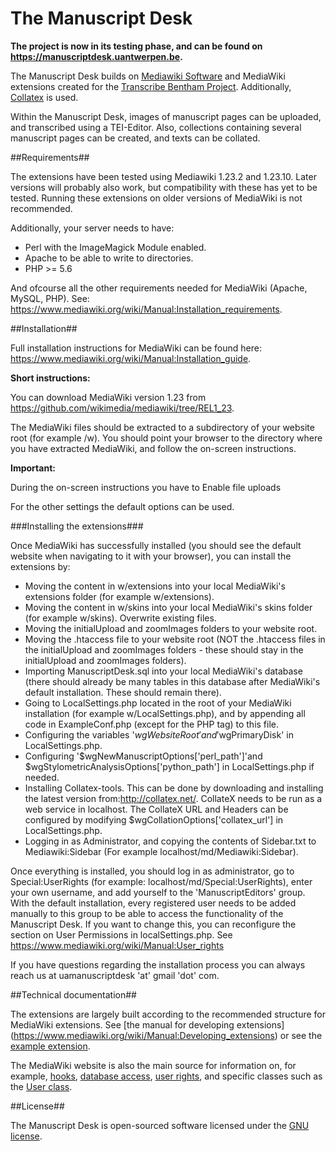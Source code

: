 # The Manuscript Desk

**The project is now in its testing phase, and can be found on https://manuscriptdesk.uantwerpen.be.**

The Manuscript Desk builds on [Mediawiki Software](https://www.mediawiki.org/wiki/MediaWiki) and MediaWiki extensions created for the [Transcribe Bentham Project](http://blogs.ucl.ac.uk/transcribe-bentham/).
Additionally, [Collatex](http://collatex.net/) is used. 

Within the Manuscript Desk, images of manuscript pages can be uploaded, and transcribed using a TEI-Editor. Also, collections containing several manuscript pages can be created, and texts can be collated. 

##Requirements##

The extensions have been tested using Mediawiki 1.23.2 and 1.23.10. Later versions will probably also work, but compatibility with these has yet to be tested. Running these extensions
on older versions of MediaWiki is not recommended. 

Additionally, your server needs to have: 

* Perl with the ImageMagick Module enabled.
* Apache to be able to write to directories.
* PHP >= 5.6

And ofcourse all the other requirements needed for MediaWiki (Apache, MySQL, PHP). 
See: https://www.mediawiki.org/wiki/Manual:Installation_requirements.

##Installation##

Full installation instructions for MediaWiki can be found here: https://www.mediawiki.org/wiki/Manual:Installation_guide.

**Short instructions:** 

You can download MediaWiki version 1.23 from https://github.com/wikimedia/mediawiki/tree/REL1_23.

The MediaWiki files should be extracted to a subdirectory of your website root (for example /w). You should point your browser to the directory where you have extracted MediaWiki, and follow the on-screen instructions.

**Important:**

During the on-screen instructions you have to Enable file uploads

For the other settings the default options can be used.

###Installing the extensions###

Once MediaWiki has successfully installed (you should see the default website when navigating to it with your browser),
you can install the extensions by: 

- Moving the content in w/extensions into your local MediaWiki's extensions folder (for example w/extensions).
- Moving the content in w/skins into your local MediaWiki's skins folder (for example w/skins). Overwrite existing files. 
- Moving the initialUpload and zoomImages folders to your website root.
- Moving the .htaccess file to your website root (NOT the .htaccess files in the initialUpload and zoomImages folders - these should stay in the initialUpload and zoomImages folders).
- Importing ManuscriptDesk.sql into your local MediaWiki's database (there should already be many tables in this database 
  after MediaWiki's default installation. These should remain there).
- Going to LocalSettings.php located in the root of your MediaWiki installation (for example w/LocalSettings.php), and by appending all code in ExampleConf.php (except for the PHP tag) to this file.
- Configuring the variables '$wgWebsiteRoot' and '$wgPrimaryDisk' in LocalSettings.php.
- Configuring '$wgNewManuscriptOptions['perl_path']'and $wgStylometricAnalysisOptions['python_path'] in LocalSettings.php if needed. 
- Installing Collatex-tools. This can be done by downloading and installing the latest version from:http://collatex.net/. CollateX needs to be run as a web service in localhost.
  The CollateX URL and Headers can be configured by modifying $wgCollationOptions['collatex_url'] in LocalSettings.php.
- Logging in as Administrator, and copying the contents of Sidebar.txt to Mediawiki:Sidebar (For example localhost/md/Mediawiki:Sidebar).

Once everything is installed, you should log in as administrator, go to Special:UserRights (for example: localhost/md/Special:UserRights), enter your own username, and add yourself to the 'ManuscriptEditors' group. 
With the default installation, every registered user needs to be added manually to this group to be able to access the functionality of the Manuscript Desk. 
If you want to change this, you can reconfigure the section on User Permissions in localSettings.php. See https://www.mediawiki.org/wiki/Manual:User_rights

If you have questions regarding the installation process you can always reach us at uamanuscriptdesk 'at' gmail 'dot' com.

##Technical documentation##

The extensions are largely built according to the recommended structure for MediaWiki extensions. See [the manual for developing extensions]
(https://www.mediawiki.org/wiki/Manual:Developing_extensions) or see the [example extension](https://github.com/wikimedia/mediawiki-extensions-examples/tree/master/Example).

The MediaWiki website is also the main source for information on, for example, [hooks](https://www.mediawiki.org/wiki/Manual:Hooks), 
[database access](https://www.mediawiki.org/wiki/Manual:Database_access), [user rights](https://www.mediawiki.org/wiki/Manual:User_rights), and
specific classes such as the [User class](https://www.mediawiki.org/wiki/Manual:User.php).

##License##

The Manuscript Desk is open-sourced software licensed under the [GNU license](http://www.gnu.org/licenses/gpl-3.0.en.html). 
